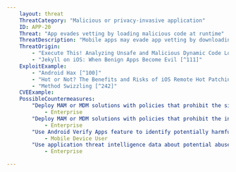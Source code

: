 ```yaml
---
    layout: threat
    ThreatCategory: "Malicious or privacy-invasive application"
    ID: APP-20
    Threat: "App evades vetting by loading malicious code at runtime"
    ThreatDescription: "Mobile apps may evade app vetting by downloading and executing malicious app code after installation. On Android, external code can be loaded using the OS-provided API. On iOS, the ability to modify app code is a consequence of the Objective C runtime environment that apps execute within, which permits method definitions to be modified at runtime. As the malicious code would not be present when the app was submitted for review, it may evade detection as a malicious application."
    ThreatOrigin:
        - "Execute This! Analyzing Unsafe and Malicious Dynamic Code Loading in Android Applications [^240]"
        - "Jekyll on iOS: When Benign Apps Become Evil [^111]"
    ExploitExample:
        - "Android Hax [^100]"
        - "Hot or Not? The Benefits and Risks of iOS Remote Hot Patching [^241]"
        - "Method Swizzling [^242]"
    CVEExample:
    PossibleCountermeasures:
        "Deploy MAM or MDM solutions with policies that prohibit the side-loading of apps, which may bypass security checks on the app.":
            - Enterprise
        "Deploy MAM or MDM solutions with policies that prohibit the installation of apps from 3rd party (unofficial) app stores.":
            - Enterprise
        "Use Android Verify Apps feature to identify potentially harmful apps.":
            - Mobile Device User
        "Use application threat intelligence data about potential abuse of dynamic code execution associated with apps installed on COPE or BYOD devices":
            - Enterprise

---
```

